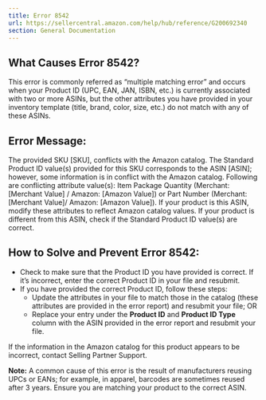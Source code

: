 ```yaml
---
title: Error 8542
url: https://sellercentral.amazon.com/help/hub/reference/G200692340
section: General Documentation
---
```


## What Causes Error 8542?

This error is commonly referred as “multiple matching error” and occurs when
your Product ID (UPC, EAN, JAN, ISBN, etc.) is currently associated with two
or more ASINs, but the other attributes you have provided in your inventory
template (title, brand, color, size, etc.) do not match with any of these
ASINs.

## Error Message:

The provided SKU [SKU], conflicts with the Amazon catalog. The Standard
Product ID value(s) provided for this SKU corresponds to the ASIN [ASIN];
however, some information is in conflict with the Amazon catalog. Following
are conflicting attribute value(s): Item Package Quantity (Merchant: [Merchant
Value] / Amazon: [Amazon Value]) or Part Number (Merchant: [Merchant Value]/
Amazon: [Amazon Value]). If your product is this ASIN, modify these attributes
to reflect Amazon catalog values. If your product is different from this ASIN,
check if the Standard Product ID value(s) are correct.

## How to Solve and Prevent Error 8542:

  * Check to make sure that the Product ID you have provided is correct. If it’s incorrect, enter the correct Product ID in your file and resubmit.
  * If you have provided the correct Product ID, follow these steps: 
    * Update the attributes in your file to match those in the catalog (these attributes are provided in the error report) and resubmit your file; OR
    * Replace your entry under the **Product ID** and **Product ID Type** column with the ASIN provided in the error report and resubmit your file.

If the information in the Amazon catalog for this product appears to be
incorrect, contact Selling Partner Support.

**Note:** A common cause of this error is the result of manufacturers reusing
UPCs or EANs; for example, in apparel, barcodes are sometimes reused after 3
years. Ensure you are matching your product to the correct ASIN.

